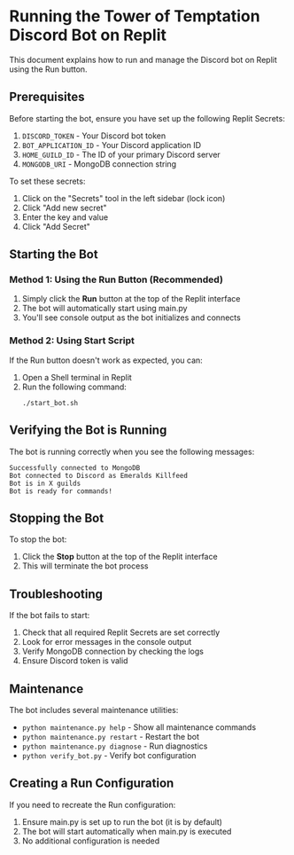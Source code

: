 # Running the Tower of Temptation Discord Bot on Replit

This document explains how to run and manage the Discord bot on Replit using the Run button.

## Prerequisites

Before starting the bot, ensure you have set up the following Replit Secrets:

1. `DISCORD_TOKEN` - Your Discord bot token
2. `BOT_APPLICATION_ID` - Your Discord application ID
3. `HOME_GUILD_ID` - The ID of your primary Discord server
4. `MONGODB_URI` - MongoDB connection string

To set these secrets:
1. Click on the "Secrets" tool in the left sidebar (lock icon)
2. Click "Add new secret"
3. Enter the key and value
4. Click "Add Secret"

## Starting the Bot

### Method 1: Using the Run Button (Recommended)

1. Simply click the **Run** button at the top of the Replit interface
2. The bot will automatically start using main.py
3. You'll see console output as the bot initializes and connects

### Method 2: Using Start Script

If the Run button doesn't work as expected, you can:

1. Open a Shell terminal in Replit
2. Run the following command:
   ```
   ./start_bot.sh
   ```

## Verifying the Bot is Running

The bot is running correctly when you see the following messages:

```
Successfully connected to MongoDB
Bot connected to Discord as Emeralds Killfeed
Bot is in X guilds
Bot is ready for commands!
```

## Stopping the Bot

To stop the bot:

1. Click the **Stop** button at the top of the Replit interface
2. This will terminate the bot process

## Troubleshooting

If the bot fails to start:

1. Check that all required Replit Secrets are set correctly
2. Look for error messages in the console output
3. Verify MongoDB connection by checking the logs
4. Ensure Discord token is valid

## Maintenance

The bot includes several maintenance utilities:

- `python maintenance.py help` - Show all maintenance commands
- `python maintenance.py restart` - Restart the bot
- `python maintenance.py diagnose` - Run diagnostics
- `python verify_bot.py` - Verify bot configuration

## Creating a Run Configuration

If you need to recreate the Run configuration:

1. Ensure main.py is set up to run the bot (it is by default)
2. The bot will start automatically when main.py is executed
3. No additional configuration is needed